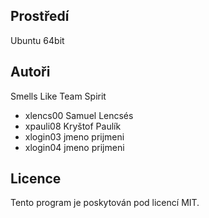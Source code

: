 Prostředí
---------
Ubuntu 64bit

Autoři
------

Smells Like Team Spirit
- xlencs00 Samuel Lencsés
- xpauli08 Kryštof Paulík 
- xlogin03 jmeno prijmeni 
- xlogin04 jmeno prijmeni 

Licence
-------

Tento program je poskytován pod licencí MIT.
